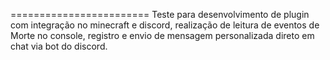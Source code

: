 ========================
Teste para desenvolvimento de plugin com integração no minecraft e discord, realização de leitura de eventos de Morte no console, registro e envio de mensagem personalizada direto em chat via bot do discord.
